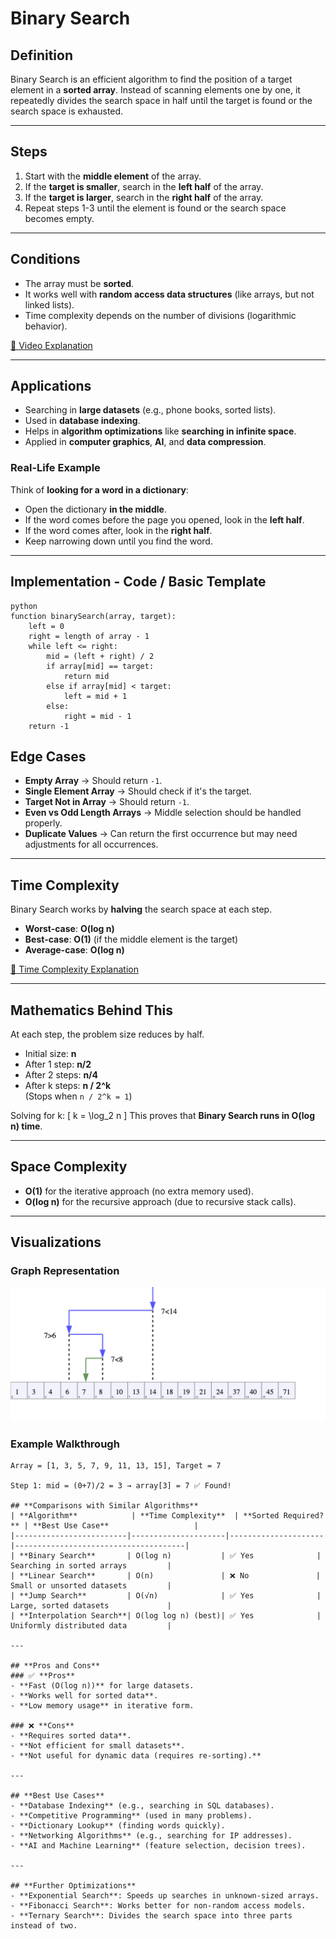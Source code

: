 # **Binary Search**

## **Definition**
Binary Search is an efficient algorithm to find the position of a target element in a **sorted array**. Instead of scanning elements one by one, it repeatedly divides the search space in half until the target is found or the search space is exhausted.

---

## **Steps**
1. Start with the **middle element** of the array.
2. If the **target is smaller**, search in the **left half** of the array.
3. If the **target is larger**, search in the **right half** of the array.
4. Repeat steps 1-3 until the element is found or the search space becomes empty.

---

## **Conditions**
- The array must be **sorted**.
- It works well with **random access data structures** (like arrays, but not linked lists).
- Time complexity depends on the number of divisions (logarithmic behavior).

[🔗 Video Explanation](https://www.youtube.com/watch?v=eVuPCG5eIr4)

---

## **Applications**
- Searching in **large datasets** (e.g., phone books, sorted lists).
- Used in **database indexing**.
- Helps in **algorithm optimizations** like **searching in infinite space**.
- Applied in **computer graphics**, **AI**, and **data compression**.

### **Real-Life Example**
Think of **looking for a word in a dictionary**:
- Open the dictionary **in the middle**.
- If the word comes before the page you opened, look in the **left half**.
- If the word comes after, look in the **right half**.
- Keep narrowing down until you find the word.

---

## **Implementation - Code / Basic Template**
```
python
function binarySearch(array, target):
    left = 0
    right = length of array - 1
    while left <= right:
        mid = (left + right) / 2
        if array[mid] == target:
            return mid
        else if array[mid] < target:
            left = mid + 1
        else:
            right = mid - 1
    return -1
```

## **Edge Cases**
- **Empty Array** → Should return `-1`.
- **Single Element Array** → Should check if it's the target.
- **Target Not in Array** → Should return `-1`.
- **Even vs Odd Length Arrays** → Middle selection should be handled properly.
- **Duplicate Values** → Can return the first occurrence but may need adjustments for all occurrences.

---

## **Time Complexity**
Binary Search works by **halving** the search space at each step.

- **Worst-case**: **O(log n)**
- **Best-case**: **O(1)** (if the middle element is the target)
- **Average-case**: **O(log n)**  

[🔗 Time Complexity Explanation](https://youtube.com/shorts/ks8_koF96M0?si=TfQK7W56vp2q4S7e)

---

## **Mathematics Behind This**
At each step, the problem size reduces by half.

- Initial size: **n**
- After 1 step: **n/2**
- After 2 steps: **n/4**
- After k steps: **n / 2^k**  
  (Stops when `n / 2^k = 1`)

Solving for k:
\[
k = \log_2 n
\]
This proves that **Binary Search runs in O(log n) time**.

---

## **Space Complexity**
- **O(1)** for the iterative approach (no extra memory used).
- **O(log n)** for the recursive approach (due to recursive stack calls).

---

## **Visualizations**
### **Graph Representation**  
![image](https://github.com/KritiCParikh/LearningJourney/blob/main/images/7.png)

### **Example Walkthrough**
```plaintext
Array = [1, 3, 5, 7, 9, 11, 13, 15], Target = 7

Step 1: mid = (0+7)/2 = 3 → array[3] = 7 ✅ Found!

## **Comparisons with Similar Algorithms**
| **Algorithm**            | **Time Complexity**  | **Sorted Required?** | **Best Use Case**                   |
|-------------------------|---------------------|---------------------|--------------------------------------|
| **Binary Search**       | O(log n)           | ✅ Yes              | Searching in sorted arrays         |
| **Linear Search**       | O(n)               | ❌ No               | Small or unsorted datasets         |
| **Jump Search**         | O(√n)              | ✅ Yes              | Large, sorted datasets             |
| **Interpolation Search**| O(log log n) (best)| ✅ Yes              | Uniformly distributed data         |

---

## **Pros and Cons**
### ✅ **Pros**
- **Fast (O(log n))** for large datasets.
- **Works well for sorted data**.
- **Low memory usage** in iterative form.

### ❌ **Cons**
- **Requires sorted data**.
- **Not efficient for small datasets**.
- **Not useful for dynamic data (requires re-sorting).**

---

## **Best Use Cases**
- **Database Indexing** (e.g., searching in SQL databases).
- **Competitive Programming** (used in many problems).
- **Dictionary Lookup** (finding words quickly).
- **Networking Algorithms** (e.g., searching for IP addresses).
- **AI and Machine Learning** (feature selection, decision trees).

---

## **Further Optimizations**
- **Exponential Search**: Speeds up searches in unknown-sized arrays.
- **Fibonacci Search**: Works better for non-random access models.
- **Ternary Search**: Divides the search space into three parts instead of two.
